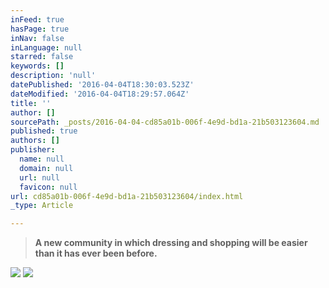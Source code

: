 ```yaml
---
inFeed: true
hasPage: true
inNav: false
inLanguage: null
starred: false
keywords: []
description: 'null'
datePublished: '2016-04-04T18:30:03.523Z'
dateModified: '2016-04-04T18:29:57.064Z'
title: ''
author: []
sourcePath: _posts/2016-04-04-cd85a01b-006f-4e9d-bd1a-21b503123604.md
published: true
authors: []
publisher:
  name: null
  domain: null
  url: null
  favicon: null
url: cd85a01b-006f-4e9d-bd1a-21b503123604/index.html
_type: Article

---
```

> **A new community in which dressing and shopping will be easier than it has ever been
> before.**

![](https://the-grid-user-content.s3-us-west-2.amazonaws.com/20e0c26f-cf32-438a-94e7-c4f7d924440b.jpg)
![](https://the-grid-user-content.s3-us-west-2.amazonaws.com/0d8d2bca-1e0e-4f2c-8dc4-adfbfe554072.png)